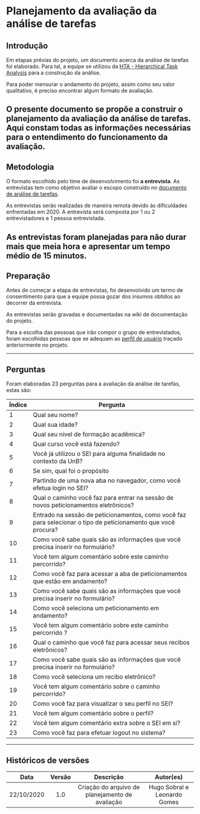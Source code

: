 # Planejamento da avaliação da análise de tarefas

## Introdução

Em etapas prévias do projeto, um documento acerca da análise de tarefas foi elaborado. Para tal, a equipe se utilizou da [HTA - Hierarchical Task Analysis](https://hfacmethods.wordpress.com/hierarchical-task-analysis/) para a construção da análise.

Para poder mensurar o andamento do projeto, assim como seu valor qualitativo, é preciso encontrar algum formato de avaliação.

## O presente documento se propõe a construir o planejamento da avaliação da análise de tarefas. Aqui constam todas as informações necessárias para o entendimento do funcionamento da avaliação.

## Metodologia

O formato escolhido pelo time de desenvolvimento foi **a entrevista**. As entrevistas tem como objetivo avaliar o escopo construído no [documento de análise de tarefas](./use_context/tasks_analysis.md).

As entrevistas serão realizadas de maneira remota devido às dificuldades enfrentadas em 2020. A entrevista será composta por 1 ou 2 entrevistadores e 1 pessoa entrevistada.

## As entrevistas foram planejadas para não durar mais que meia hora e apresentar um tempo médio de 15 minutos.

## Preparação

Antes de começar a etapa de entrevistas, foi desenvolvido um termo de consentimento para que a equipe possa gozar dos insumos obtidos ao decorrer da entrevista.

As entrevistas serão gravadas e documentadas na wiki de documentação do projeto.

Para a escolha das pessoas que irão compor o grupo de entrevistados, foram escolhidas pessoas que se adequam ao [perfil de usuário](./use_context/user_profiles.md) traçado anteriormente no projeto.

---

## Perguntas

Foram elaboradas 23 perguntas para a avaliação da análise de tarefas, estas são:

| Índice | Pergunta                                                                                                       |
| ------ | -------------------------------------------------------------------------------------------------------------- |
| 1      | Qual seu nome?                                                                                                 |
| 2      | Qual sua idade?                                                                                                |
| 3      | Qual seu nível de formação acadêmica?                                                                          |
| 4      | Qual curso você está fazendo?                                                                                  |
| 5      | Você já utilizou o SEI para alguma finalidade no contexto da UnB?                                              |
| 6      | Se sim, qual foi o propósito                                                                                   |
| 7      | Partindo de uma nova aba no navegador, como você efetua login no SEI?                                          |
| 8      | Qual o caminho você faz para entrar na sessão de novos peticionamentos eletrônicos?                            |
| 9      | Entrado na sessão de peticionamentos, como você faz para selecionar o tipo de peticionamento que você procura? |
| 10     | Como você sabe quais são as informações que você precisa inserir no formulário?                                |
| 11     | Você tem algum comentário sobre este caminho percorrido?                                                       |
| 12     | Como você faz para acessar a aba de peticionamentos que estão em andamento?                                    |
| 13     | Como você sabe quais são as informações que você precisa inserir no formulário?                                |
| 14     | Como você seleciona um peticionamento em andamento?                                                            |
| 15     | Você tem algum comentário sobre este caminho percorrido ?                                                      |
| 16     | Qual o caminho que você faz para acessar seus recibos eletrônicos?                                             |
| 17     | Como você sabe quais são as informações que você precisa inserir no formulário?                                |
| 18     | Como você seleciona um recibo eletrônico?                                                                      |
| 19     | Você tem algum comentário sobre o caminho percorrido?                                                          |
| 20     | Como você faz para visualizar o seu perfil no SEI?                                                             |
| 21     | Você tem algum comentário sobre o perfil?                                                                      |
| 22     | Você tem algum comentário extra sobre o SEI em si?                                                             |
| 23     | Como você faz para efetuar logout no sistema?                                                                  |

---

## Históricos de versões

|    Data    | Versão |                    Descrição                    |          Autor(es)           |
| :--------: | :----: | :---------------------------------------------: | :--------------------------: |
| 22/10/2020 |  1.0   | Criação do arquivo de planejamento de avaliação | Hugo Sobral e Leonardo Gomes |
